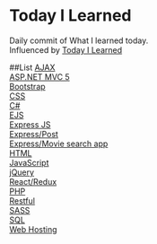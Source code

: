 # Today I Learned
Daily commit of What I learned today.<br>
Influenced by [Today I Learned](https://github.com/thoughtbot/til)

##List
[AJAX](https://github.com/reoim/TIL/blob/master/AJAX.md)<br>
[ASP.NET MVC 5](https://github.com/reoim/TIL/tree/master/ASP.NET%20MVC%205)<br>
[Bootstrap](https://github.com/reoim/TIL/blob/master/Bootstrap.md)<br>
[CSS](https://github.com/reoim/TIL/blob/master/CSS.md)<br>
[C#](https://github.com/reoim/TIL/tree/master/C%23)<br>
[EJS](https://github.com/reoim/TIL/tree/master/WebDevBootcamp/EJSexercise)<br>
[Express JS](https://github.com/reoim/TIL/blob/master/ExpressJS.md)<br>
[Express/Post](https://github.com/reoim/TIL/tree/master/WebDevBootcamp/PostRequestDemo)<br>
[Express/Movie search app](https://github.com/reoim/TIL/tree/master/WebDevBootcamp/APIs/MovieSearchApp)<br>
[HTML](https://github.com/reoim/TIL/tree/master/HTML)<br>
[JavaScript](https://github.com/reoim/TIL/tree/master/JavaScript)<br>
[jQuery](https://github.com/reoim/TIL/tree/master/jQuery.md)<br>
[React/Redux](https://github.com/reoim/TIL/tree/master/React-Redux)<br>
[PHP](https://github.com/reoim/TIL/tree/master/PHP)<br>
[Restful](https://github.com/reoim/TIL/blob/master/WebDevBootcamp/restful_7route.md)<br>
[SASS](https://github.com/reoim/TIL/blob/master/SASS.md)<br>
[SQL](https://github.com/reoim/TIL/blob/master/SQL.md)<br>
[Web Hosting](https://github.com/reoim/TIL/blob/master/Web%20Hosting.md)<br>

